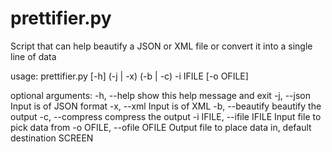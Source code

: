 prettifier.py
=============
Script that can help beautify a JSON or XML file or convert it into a single line of data

usage: prettifier.py [-h] (-j | -x) (-b | -c) -i IFILE [-o OFILE]

optional arguments:
  -h, --help            show this help message and exit
  -j, --json            Input is of JSON format
  -x, --xml             Input is of XML
  -b, --beautify        beautify the output
  -c, --compress        compress the output
  -i IFILE, --ifile IFILE
                        Input file to pick data from
  -o OFILE, --ofile OFILE
                        Output file to place data in, default destination
                        SCREEN
